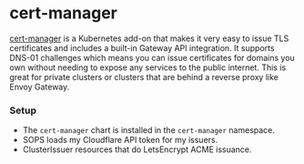 # cert-manager
[cert-manager](https://cert-manager.io/) is a Kubernetes add-on that makes
it very easy to issue TLS certificates and includes a built-in Gateway API
integration. It supports DNS-01 challenges which means you can issue
certificates for domains you own without needing to expose any services to the
public internet. This is great for private clusters or clusters that
are behind a reverse proxy like Envoy Gateway.

### Setup
- The `cert-manager` chart is installed in the `cert-manager` namespace.
- SOPS loads my Cloudflare API token for my issuers.
- ClusterIssuer resources that do LetsEncrypt ACME issuance.
